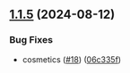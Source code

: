 ## [1.1.5](https://github.com/arpanrec/vaultops/compare/1.1.4...1.1.5) (2024-08-12)


### Bug Fixes

* cosmetics ([#18](https://github.com/arpanrec/vaultops/issues/18)) ([06c335f](https://github.com/arpanrec/vaultops/commit/06c335fa6f7fbc675894c73b17f7c1b0940ddeb2))
